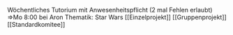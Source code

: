 Wöchentliches Tutorium mit Anwesenheitspflicht (2 mal Fehlen erlaubt)
=>Mo 8:00 bei Aron
Thematik: Star Wars
[[Einzelprojekt]]
[[Gruppenprojekt]]
[[Standardkomitee]]
